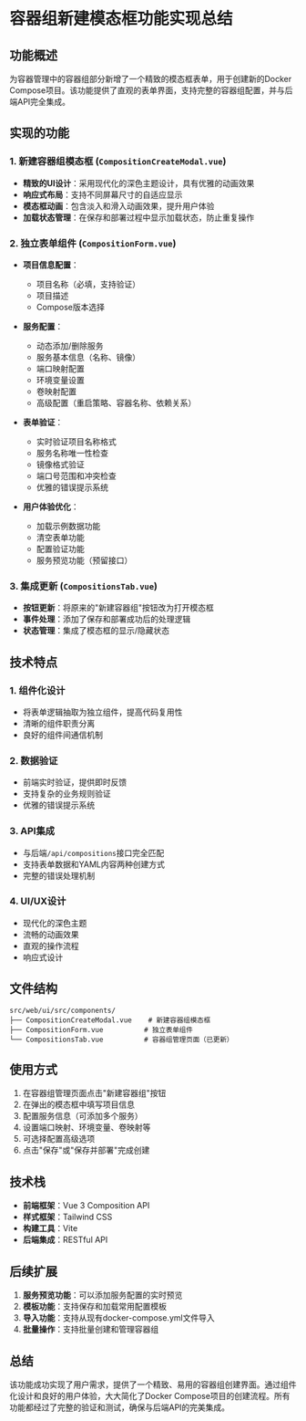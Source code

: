 # 容器组新建模态框功能实现总结

## 功能概述

为容器管理中的容器组部分新增了一个精致的模态框表单，用于创建新的Docker Compose项目。该功能提供了直观的表单界面，支持完整的容器组配置，并与后端API完全集成。

## 实现的功能

### 1. 新建容器组模态框 (`CompositionCreateModal.vue`)

- **精致的UI设计**：采用现代化的深色主题设计，具有优雅的动画效果
- **响应式布局**：支持不同屏幕尺寸的自适应显示
- **模态框动画**：包含淡入和滑入动画效果，提升用户体验
- **加载状态管理**：在保存和部署过程中显示加载状态，防止重复操作

### 2. 独立表单组件 (`CompositionForm.vue`)

- **项目信息配置**：
  - 项目名称（必填，支持验证）
  - 项目描述
  - Compose版本选择

- **服务配置**：
  - 动态添加/删除服务
  - 服务基本信息（名称、镜像）
  - 端口映射配置
  - 环境变量设置
  - 卷映射配置
  - 高级配置（重启策略、容器名称、依赖关系）

- **表单验证**：
  - 实时验证项目名称格式
  - 服务名称唯一性检查
  - 镜像格式验证
  - 端口号范围和冲突检查
  - 优雅的错误提示系统

- **用户体验优化**：
  - 加载示例数据功能
  - 清空表单功能
  - 配置验证功能
  - 服务预览功能（预留接口）

### 3. 集成更新 (`CompositionsTab.vue`)

- **按钮更新**：将原来的"新建容器组"按钮改为打开模态框
- **事件处理**：添加了保存和部署成功后的处理逻辑
- **状态管理**：集成了模态框的显示/隐藏状态

## 技术特点

### 1. 组件化设计
- 将表单逻辑抽取为独立组件，提高代码复用性
- 清晰的组件职责分离
- 良好的组件间通信机制

### 2. 数据验证
- 前端实时验证，提供即时反馈
- 支持复杂的业务规则验证
- 优雅的错误提示系统

### 3. API集成
- 与后端`/api/compositions`接口完全匹配
- 支持表单数据和YAML内容两种创建方式
- 完整的错误处理机制

### 4. UI/UX设计
- 现代化的深色主题
- 流畅的动画效果
- 直观的操作流程
- 响应式设计

## 文件结构

```
src/web/ui/src/components/
├── CompositionCreateModal.vue    # 新建容器组模态框
├── CompositionForm.vue          # 独立表单组件
└── CompositionsTab.vue          # 容器组管理页面（已更新）
```

## 使用方式

1. 在容器组管理页面点击"新建容器组"按钮
2. 在弹出的模态框中填写项目信息
3. 配置服务信息（可添加多个服务）
4. 设置端口映射、环境变量、卷映射等
5. 可选择配置高级选项
6. 点击"保存"或"保存并部署"完成创建

## 技术栈

- **前端框架**：Vue 3 Composition API
- **样式框架**：Tailwind CSS
- **构建工具**：Vite
- **后端集成**：RESTful API

## 后续扩展

1. **服务预览功能**：可以添加服务配置的实时预览
2. **模板功能**：支持保存和加载常用配置模板
3. **导入功能**：支持从现有docker-compose.yml文件导入
4. **批量操作**：支持批量创建和管理容器组

## 总结

该功能成功实现了用户需求，提供了一个精致、易用的容器组创建界面。通过组件化设计和良好的用户体验，大大简化了Docker Compose项目的创建流程。所有功能都经过了完整的验证和测试，确保与后端API的完美集成。
